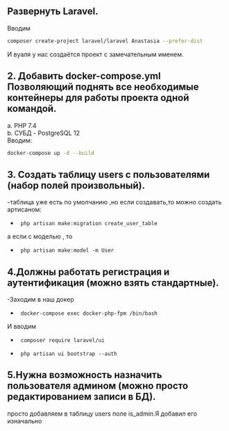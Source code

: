 
## Развернуть Laravel.
 Вводим 
```bash 
composer create-project laravel/laravel Anastasia --prefer-dist
```
И вуаля у нас создаётся проект с замечательным именем.

##    2. Добавить docker-compose.yml Позволяющий поднять все необходимые контейнеры для работы проекта одной командой.
a. PHP 7.4 </br>
b. СУБД - PostgreSQL 12 </br>
Вводим:
```bash 
docker-compose up -d --build
```


##     3. Создать таблицу users с пользователями (набор полей произвольный). 
  -таблица уже есть по умолчанию ,но если создавать,то можно создать артисаном:
-      php artisan make:migration create_user_table
а если с моделью , то 
-      php artisan make:model -m User

##     4.Должны работать регистрация и аутентификация (можно взять стандартные).
-Заходим в наш докер
-      docker-compose exec docker-php-fpm /bin/bash
И вводим
-      composer require laravel/ui
-      php artisan ui bootstrap --auth

##     5.Нужна возможность назначить пользователя админом (можно просто редактированием записи в БД).
 просто добавляем в таблицу users поле is_admin.Я добавил его изначально

